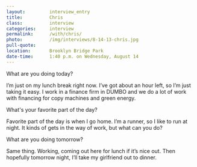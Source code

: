 ```yaml
---
layout:         interview_entry
title:          Chris
class:          interview
categories:     interview
permalink:      /with/chris/
photo:          /img/interviews/8-14-13-chris.jpg
pull-quote:
location:       Brooklyn Bridge Park
date-time:      1:40 p.m. on Wednesday, August 14
---
```


<p class="question">What are you doing today?</p>
<p>I’m just on my lunch break right now. I’ve got about an hour left, so I’m just taking it easy. I work in a finance firm in DUMBO and we do a lot of work with financing for copy machines and green energy.</p>

<p class="question">What's your favorite part of the day?</p>
<p>Favorite part of the day is when I go home. I’m a runner, so I like to run at night. It kinds of gets in the way of work, but what can you do?</p>

<p class="question">What are you doing tomorrow?</p>
<p>Same thing. Working, coming out here for lunch if it’s nice out. Then hopefully tomorrow night, I’ll take my girlfriend out to dinner.</p>